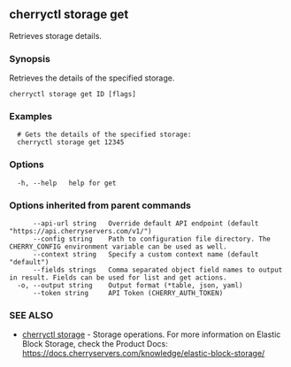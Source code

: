 ## cherryctl storage get

Retrieves storage details.

### Synopsis

Retrieves the details of the specified storage.

```
cherryctl storage get ID [flags]
```

### Examples

```
  # Gets the details of the specified storage:
  cherryctl storage get 12345
```

### Options

```
  -h, --help   help for get
```

### Options inherited from parent commands

```
      --api-url string   Override default API endpoint (default "https://api.cherryservers.com/v1/")
      --config string    Path to configuration file directory. The CHERRY_CONFIG environment variable can be used as well.
      --context string   Specify a custom context name (default "default")
      --fields strings   Comma separated object field names to output in result. Fields can be used for list and get actions.
  -o, --output string    Output format (*table, json, yaml)
      --token string     API Token (CHERRY_AUTH_TOKEN)
```

### SEE ALSO

* [cherryctl storage](cherryctl_storage.md)	 - Storage operations. For more information on Elastic Block Storage, check the Product Docs: https://docs.cherryservers.com/knowledge/elastic-block-storage/

